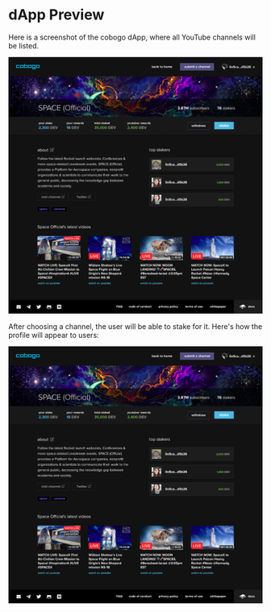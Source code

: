 # dApp Preview

Here is a screenshot of the cobogo dApp, where all YouTube channels will be listed.

![](<../.gitbook/assets/Profile v2.png>)

After choosing a channel, the user will be able to stake for it. Here's how the profile will appear to users:

![](<../.gitbook/assets/Profile v2 (1).png>)

